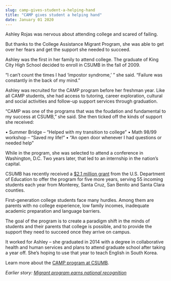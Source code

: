 ```yaml
---
slug: camp-gives-student-a-helping-hand
title: "CAMP gives student a helping hand"
date: January 01 2020
---
```


<p>Ashley Rojas was nervous about attending college and scared of failing.
</p><p>But thanks to the College Assistance Migrant Program, she was able to get over her fears and get the support she needed to succeed.
</p><p>Ashley was the first in her family to attend college. The graduate of King City High School decided to enroll in CSUMB in the fall of 2009.
</p><p>“I can’t count the times I had ‘impostor syndrome,’ ” she said. “Failure was constantly in the back of my mind.”
</p><p>Ashley was recruited for the CAMP program before her freshman year. Like all CAMP students, she had access to tutoring, career exploration, cultural and social activities and follow-up support services through graduation.
</p><p>“CAMP was one of the programs that was the foudation and fundamental to my success at CSUMB,” she said. She then ticked off the kinds of support she received:
</p><p>• Summer Bridge – “Helped with my transition to college” • Math 98/99 workshop – “Saved my life!” • “An open door whenever I had questions or needed help”
</p><p>While in the program, she was selected to attend a conference in Washington, D.C. Two years later, that led to an internship in the nation’s capital.
</p><p>CSUMB has recently received a <a href="http://news.csumb.edu/news/2014/jun/26/camp-grant-helps-migrant-students-attain-college-dream">$2.1 million grant</a> from the U.S. Department of Education to offer the program for five more years, serving 55 incoming students each year from Monterey, Santa Cruz, San Benito and Santa Clara counties.
</p><p>First-generation college students face many hurdles. Among them are parents with no college experience, low family incomes, inadequate academic preparation and language barriers.
</p><p>The goal of the program is to create a paradigm shift in the minds of students and their parents that college is possible, and to provide the support they need to succeed once they arrive on campus.
</p><p>It worked for Ashley – she graduated in 2014 with a degree in collaborative health and human services and plans to attend graduate school after taking a year off. She’s hoping to use that year to teach English in South Korea.
</p><p>Learn more about the <a href="http://eosp.csumb.edu/college-assistance-migrant-program">CAMP program at CSUMB</a>.
</p><p><em>Earlier story: <a href="http://news.csumb.edu/news/2011/jul/28/migrant-program-earns-national-recognition">Migrant program earns national recognition</a></em>  
</p><p> 
</p>
